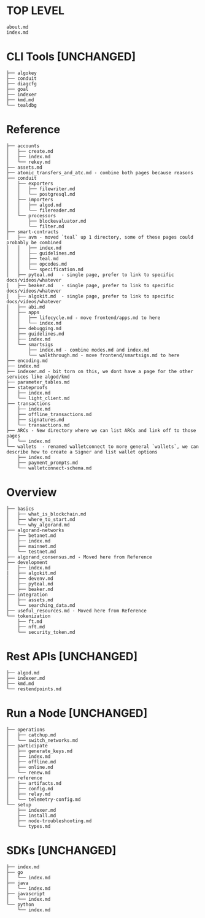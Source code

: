 # TOP LEVEL
    about.md
    index.md

# CLI Tools [UNCHANGED] 
    ├── algokey
    ├── conduit
    ├── diagcfg
    ├── goal
    ├── indexer
    ├── kmd.md
    └── tealdbg

# Reference 
    ├── accounts
    │   ├── create.md
    │   ├── index.md
    │   └── rekey.md
    ├── assets.md
    ├── atomic_transfers_and_atc.md - combine both pages because reasons
    ├── conduit
    │   ├── exporters
    │   │   ├── filewriter.md
    │   │   └── postgresql.md
    │   ├── importers
    │   │   ├── algod.md
    │   │   └── filereader.md
    │   └── processors
    │       ├── blockevaluator.md
    │       └── filter.md
    ├── smart-contracts 
    │   ├── avm - moved `teal` up 1 directory, some of these pages could probably be combined
    │   │   ├── index.md
    │   │   ├── guidelines.md
    │   │   ├── teal.md 
    │   │   ├── opcodes.md
    │   │   └── specification.md
    │   ├── pyteal.md   - single page, prefer to link to specific docs/videos/whatever
    │   ├── beaker.md   - single page, prefer to link to specific docs/videos/whatever
    │   ├── algokit.md  - single page, prefer to link to specific docs/videos/whatever
    │   ├── abi.md 
    │   ├── apps
    │   │   ├── lifecycle.md - move frontend/apps.md to here
    │   │   └── index.md
    │   ├── debugging.md
    │   ├── guidelines.md 
    │   ├── index.md
    │   └── smartsigs
    │       ├── index.md - combine modes.md and index.md 
    │       └── walkthrough.md - move frontend/smartsigs.md to here
    ├── encoding.md
    ├── index.md
    ├── indexer.md - bit torn on this, we dont have a page for the other services like algod/kmd 
    ├── parameter_tables.md
    ├── stateproofs
    │   ├── index.md
    │   └── light_client.md
    ├── transactions
    │   ├── index.md
    │   ├── offline_transactions.md
    │   ├── signatures.md
    │   └── transactions.md
    ├── ARCs - New directory where we can list ARCs and link off to those pages
    │   └── index.md
    └── wallets  - renamed walletconnect to more general `wallets`, we can describe how to create a Signer and list wallet options
        ├── index.md 
        ├── payment_prompts.md
        └── walletconnect-schema.md


# Overview 
    ├── basics
    │   ├── what_is_blockchain.md
    │   ├── where_to_start.md
    │   └── why_algorand.md
    ├── algorand-networks
    │   ├── betanet.md
    │   ├── index.md
    │   ├── mainnet.md
    │   └── testnet.md
    ├── algorand_consensus.md - Moved here from Reference
    ├── development 
    │   ├── index.md
    |   ├── algokit.md
    │   ├── devenv.md
    │   ├── pyteal.md
    │   ├── beaker.md
    ├── integration
    │   ├── assets.md
    │   └── searching_data.md
    ├── useful_resources.md - Moved here from Reference
    └── tokenization
        ├── ft.md
        ├── nft.md
        └── security_token.md


# Rest APIs  [UNCHANGED]
    ├── algod.md
    ├── indexer.md
    ├── kmd.md
    └── restendpoints.md

# Run a Node  [UNCHANGED]
    ├── operations
    │   ├── catchup.md
    │   └── switch_networks.md
    ├── participate
    │   ├── generate_keys.md
    │   ├── index.md
    │   ├── offline.md
    │   ├── online.md
    │   └── renew.md
    ├── reference
    │   ├── artifacts.md
    │   ├── config.md
    │   ├── relay.md
    │   └── telemetry-config.md
    └── setup
        ├── indexer.md
        ├── install.md
        ├── node-troubleshooting.md
        └── types.md

# SDKs [UNCHANGED]
    ├── index.md
    ├── go
    │   └── index.md
    ├── java
    │   └── index.md
    ├── javascript
    │   └── index.md
    └── python
        └── index.md
